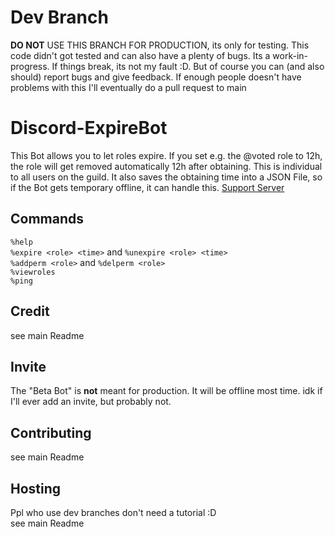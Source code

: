 # Dev Branch
**DO NOT** USE THIS BRANCH FOR PRODUCTION, its only for testing. This code didn't got tested and can also have a plenty of bugs. Its a work-in-progress. If things break, its not my fault :D. But of course you can (and also should) report bugs and give feedback. If enough people doesn't have problems with this I'll eventually do a pull request to main

# Discord-ExpireBot

This Bot allows you to let roles expire. If you set e.g. the @voted role to 12h, the role will get removed automatically 12h after obtaining. This is individual to all users on the guild. It also saves the obtaining time into a JSON File, so if the Bot gets temporary offline, it can handle this.
[Support Server](https://discord.com/invite/ptpyaEPapy)

## Commands
`%help`<br>
`%expire <role> <time>` and `%unexpire <role> <time>`<br>
`%addperm <role>` and `%delperm <role>`<br>
`%viewroles`<br>
`%ping`<br>

## Credit
see main Readme

## Invite
The "Beta Bot" is **not** meant for production. It will be offline most time.
idk if I'll ever add an invite, but probably not. 

## Contributing
see main Readme

## Hosting
Ppl who use dev branches don't need a tutorial :D<br>
see main Readme
